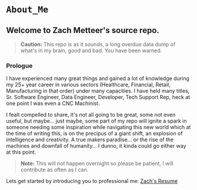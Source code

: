 # `About_Me`

## Welcome to **Zach Metteer's** source repo.  
> **Caution:** This repo is as it sounds, a long overdue data dump of what's in my brain, good and bad. You have been warned.

### Prologue
I have experienced many great things and gained a lot of knowledge during my 25+ year career in various sectors (Healthcare, Financial, Retail, Manufacturing in that order) under many capacities. I have held many titles, Sr. Software Engineer, Data Engineer, Developer, Tech Support Rep, heck at one point I was even a CNC Machinist.

I fealt compelled to share, it's not all going to be great, some not even useful, but maybe... just maybe, some part of my repo will ignite a spark in someone needing some inspiration while navigating this new world which at the time of writing this, is on the precipus of a giant shift, an explosion of intelligence and creativity. A true makers paradise... or the rise of the machines and downfall of humanity... I dunno, it kinda could go either way at this point. 

> **Note:** This will not happen overnight so please be patient, I will contribute as often as I can.

Lets get started by introducing you to professional me: 
[Zach's Resume](Zachary_Metteer-AI_and_Data_Engineer.md)
